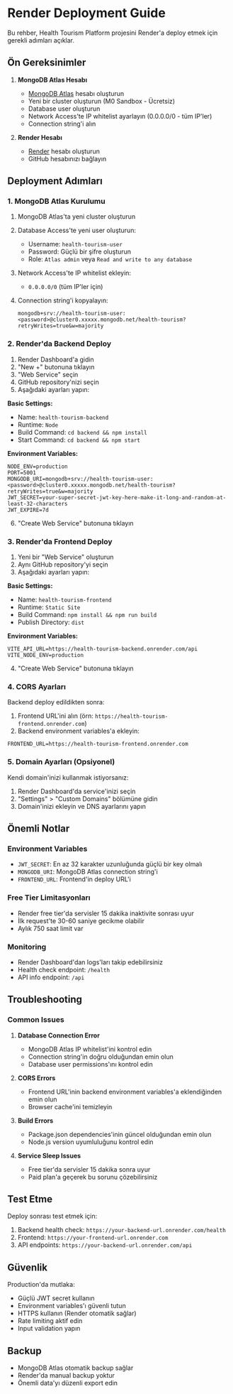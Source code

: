 # Render Deployment Guide

Bu rehber, Health Tourism Platform projesini Render'a deploy etmek için gerekli adımları açıklar.

## Ön Gereksinimler

1. **MongoDB Atlas Hesabı**
   - [MongoDB Atlas](https://www.mongodb.com/cloud/atlas) hesabı oluşturun
   - Yeni bir cluster oluşturun (M0 Sandbox - Ücretsiz)
   - Database user oluşturun
   - Network Access'te IP whitelist ayarlayın (0.0.0.0/0 - tüm IP'ler)
   - Connection string'i alın

2. **Render Hesabı**
   - [Render](https://render.com) hesabı oluşturun
   - GitHub hesabınızı bağlayın

## Deployment Adımları

### 1. MongoDB Atlas Kurulumu

1. MongoDB Atlas'ta yeni cluster oluşturun
2. Database Access'te yeni user oluşturun:
   - Username: `health-tourism-user`
   - Password: Güçlü bir şifre oluşturun
   - Role: `Atlas admin` veya `Read and write to any database`

3. Network Access'te IP whitelist ekleyin:
   - `0.0.0.0/0` (tüm IP'ler için)

4. Connection string'i kopyalayın:
   ```
   mongodb+srv://health-tourism-user:<password>@cluster0.xxxxx.mongodb.net/health-tourism?retryWrites=true&w=majority
   ```

### 2. Render'da Backend Deploy

1. Render Dashboard'a gidin
2. "New +" butonuna tıklayın
3. "Web Service" seçin
4. GitHub repository'nizi seçin
5. Aşağıdaki ayarları yapın:

**Basic Settings:**
- Name: `health-tourism-backend`
- Runtime: `Node`
- Build Command: `cd backend && npm install`
- Start Command: `cd backend && npm start`

**Environment Variables:**
```
NODE_ENV=production
PORT=5001
MONGODB_URI=mongodb+srv://health-tourism-user:<password>@cluster0.xxxxx.mongodb.net/health-tourism?retryWrites=true&w=majority
JWT_SECRET=your-super-secret-jwt-key-here-make-it-long-and-random-at-least-32-characters
JWT_EXPIRE=7d
```

6. "Create Web Service" butonuna tıklayın

### 3. Render'da Frontend Deploy

1. Yeni bir "Web Service" oluşturun
2. Aynı GitHub repository'yi seçin
3. Aşağıdaki ayarları yapın:

**Basic Settings:**
- Name: `health-tourism-frontend`
- Runtime: `Static Site`
- Build Command: `npm install && npm run build`
- Publish Directory: `dist`

**Environment Variables:**
```
VITE_API_URL=https://health-tourism-backend.onrender.com/api
VITE_NODE_ENV=production
```

4. "Create Web Service" butonuna tıklayın

### 4. CORS Ayarları

Backend deploy edildikten sonra:

1. Frontend URL'ini alın (örn: `https://health-tourism-frontend.onrender.com`)
2. Backend environment variables'a ekleyin:
```
FRONTEND_URL=https://health-tourism-frontend.onrender.com
```

### 5. Domain Ayarları (Opsiyonel)

Kendi domain'inizi kullanmak istiyorsanız:
1. Render Dashboard'da service'inizi seçin
2. "Settings" > "Custom Domains" bölümüne gidin
3. Domain'inizi ekleyin ve DNS ayarlarını yapın

## Önemli Notlar

### Environment Variables
- `JWT_SECRET`: En az 32 karakter uzunluğunda güçlü bir key olmalı
- `MONGODB_URI`: MongoDB Atlas connection string'i
- `FRONTEND_URL`: Frontend'in deploy URL'i

### Free Tier Limitasyonları
- Render free tier'da servisler 15 dakika inaktivite sonrası uyur
- İlk request'te 30-60 saniye gecikme olabilir
- Aylık 750 saat limit var

### Monitoring
- Render Dashboard'dan logs'ları takip edebilirsiniz
- Health check endpoint: `/health`
- API info endpoint: `/api`

## Troubleshooting

### Common Issues

1. **Database Connection Error**
   - MongoDB Atlas IP whitelist'ini kontrol edin
   - Connection string'in doğru olduğundan emin olun
   - Database user permissions'ını kontrol edin

2. **CORS Errors**
   - Frontend URL'inin backend environment variables'a eklendiğinden emin olun
   - Browser cache'ini temizleyin

3. **Build Errors**
   - Package.json dependencies'inin güncel olduğundan emin olun
   - Node.js version uyumluluğunu kontrol edin

4. **Service Sleep Issues**
   - Free tier'da servisler 15 dakika sonra uyur
   - Paid plan'a geçerek bu sorunu çözebilirsiniz

## Test Etme

Deploy sonrası test etmek için:

1. Backend health check: `https://your-backend-url.onrender.com/health`
2. Frontend: `https://your-frontend-url.onrender.com`
3. API endpoints: `https://your-backend-url.onrender.com/api`

## Güvenlik

Production'da mutlaka:
- Güçlü JWT secret kullanın
- Environment variables'ı güvenli tutun
- HTTPS kullanın (Render otomatik sağlar)
- Rate limiting aktif edin
- Input validation yapın

## Backup

- MongoDB Atlas otomatik backup sağlar
- Render'da manual backup yoktur
- Önemli data'yı düzenli export edin
